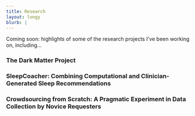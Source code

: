 ```yaml
---
title: Research
layout: longy
blurb: |
---
```



Coming soon: highlights of some of the research projects I've been working on, including...

### The Dark Matter Project

### SleepCoacher: Combining Computational and Clinician-Generated Sleep Recommendations

### Crowdsourcing from Scratch: A Pragmatic Experiment in Data Collection by Novice Requesters

